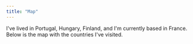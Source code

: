 ```yaml
---
title: "Map"
---
```


I've lived in <span id="PRT" class="interactive">Portugal</span>, <span id="HUN" class="interactive">Hungary</span>, <span id="FIN" class="interactive">Finland</span>, and I'm currently based in <span id="FRA" class="interactive">France</span>. Below is the map with the countries I've visited.

<i><span id="selectedLabel">&nbsp;</span></i>
<div id="map"></div>

<script src="https://d3js.org/d3.v6.min.js"></script>
<script src="https://d3js.org/d3-geo-projection.v2.min.js"></script>
<script>
    const lived = ["PRT","HUN","FIN","FRA"];
    const visited = ["PRT","ESP","LUX","ITA","HUN","MKD","KOS","SVK","POL","BIH",
        "HRV","SVN","SRB","FRA","DEU","AUT","CZE","UKR","MDA","ROU","BGR","ALB",
        "MNE","CHL","GBR","VAT","DNK","SWE","CHE","IND","LKA","FIN","EST"];
    const selectedLabel = document.getElementById("selectedLabel");
    let w = 1000,
        h = 620,
        projection = d3.geoMercator().translate([w/2, h/2]).scale(150).center([0,45]);
        path = d3.geoPath().projection(projection),
        svg = d3.select("#map")
            .append("svg")
            .attr("preserveAspectRatio", "xMinYMin meet")
            .attr("viewBox", "0 0 " + w + " " + h)
            .classed("svg-content", true);
    let mouseOver = function(d) {
        d3.selectAll("path")
            .transition()
            .duration(100)
            .style("opacity", .8)
            .style("stroke", "#999");
        d3.select(d.target)
            .raise()
            .transition()
            .duration(100)
            .style("opacity", 1)
            .style("stroke", "black");
        selectedLabel.innerHTML = ("> " + d.target.__data__.properties.name) ?? "";
    };
    let mouseLeave = function() {
        d3.selectAll("path")
            .transition()
            .duration(100)
            .style("opacity", .8)
            .style("stroke", "#999");
        selectedLabel.innerHTML = "&nbsp;";
    };
    [...document.getElementsByClassName('interactive')].forEach((e) => {
        e.onmouseover = () => mouseOver({target: "path#" + e.id});
        e.onmouseleave = () => mouseLeave()
    });
    d3.json("/other/world.geojson")
        .then((values) => {
            svg.selectAll("path")
                .data(values.features)
                .enter()
                .append("path")
                .style("stroke", "#999")
                .style("opacity", .8)
                .on("mouseover", mouseOver )
                .on("mouseleave", mouseLeave )
                .attr("d", path)
                .attr("id", d => d.id)
                .attr("fill", (d) => 
                    lived.includes(d.id)
                    ? '#fa7d00'
                    : (visited.includes(d.id) 
                        ? '#03c8ff' 
                        : '#aaaaaa')
                );
        });
</script>
